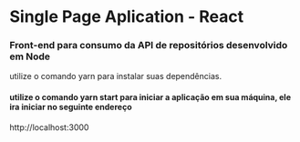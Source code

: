 # Single Page Aplication - React

### Front-end para consumo da API de repositórios desenvolvido em Node 

utilize o comando yarn para instalar suas dependências.

#### utilize o comando yarn start para iniciar a aplicação em sua máquina, ele ira iniciar no seguinte endereço 
http://localhost:3000

